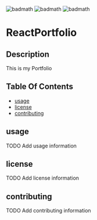 
  ![badmath](https://img.shields.io/github/last-commit/kcjhill1234/ReactPortfolio) ![badmath](https://img.shields.io/github/issues-pr/kcjhill1234/ReactPortfolio) ![badmath](https://img.shields.io/github/languages/top/kcjhill1234/ReactPortfolio)
# ReactPortfolio

## Description

This is my Portfolio

## Table Of Contents

* [usage](#usage)
* [license](#license)
* [contributing](#contributing)

## usage

TODO Add usage information

## license

TODO Add license information

## contributing

TODO Add contributing information

